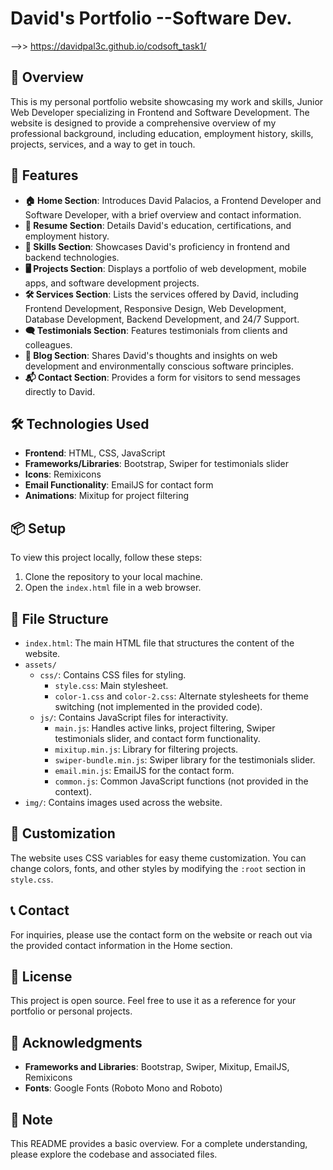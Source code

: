 # David's Portfolio --Software Dev.

-->> https://davidpal3c.github.io/codsoft_task1/

## 📖 Overview
This is my personal portfolio website showcasing my work and skills, Junior Web Developer specializing in Frontend and Software Development. The website is designed to provide a comprehensive overview of my professional background, including education, employment history, skills, projects, services, and a way to get in touch. 

## 🚀 Features
- **🏠 Home Section**: Introduces David Palacios, a Frontend Developer and Software Developer, with a brief overview and contact information.
- **📜 Resume Section**: Details David's education, certifications, and employment history.
- **🔧 Skills Section**: Showcases David's proficiency in frontend and backend technologies.
- **🖥️ Projects Section**: Displays a portfolio of web development, mobile apps, and software development projects.
- **🛠️ Services Section**: Lists the services offered by David, including Frontend Development, Responsive Design, Web Development, Database Development, Backend Development, and 24/7 Support.
- **🗨️ Testimonials Section**: Features testimonials from clients and colleagues.
- **📝 Blog Section**: Shares David's thoughts and insights on web development and environmentally conscious software principles.
- **📬 Contact Section**: Provides a form for visitors to send messages directly to David.

## 🛠️ Technologies Used
- **Frontend**: HTML, CSS, JavaScript
- **Frameworks/Libraries**: Bootstrap, Swiper for testimonials slider
- **Icons**: Remixicons
- **Email Functionality**: EmailJS for contact form
- **Animations**: Mixitup for project filtering

## 📦 Setup
To view this project locally, follow these steps:
1. Clone the repository to your local machine.
2. Open the `index.html` file in a web browser.

## 📂 File Structure
- `index.html`: The main HTML file that structures the content of the website.
- `assets/`
  - `css/`: Contains CSS files for styling.
    - `style.css`: Main stylesheet.
    - `color-1.css` and `color-2.css`: Alternate stylesheets for theme switching (not implemented in the provided code).
  - `js/`: Contains JavaScript files for interactivity.
    - `main.js`: Handles active links, project filtering, Swiper testimonials slider, and contact form functionality.
    - `mixitup.min.js`: Library for filtering projects.
    - `swiper-bundle.min.js`: Swiper library for the testimonials slider.
    - `email.min.js`: EmailJS for the contact form.
    - `common.js`: Common JavaScript functions (not provided in the context).
- `img/`: Contains images used across the website.

## 🎨 Customization
The website uses CSS variables for easy theme customization. You can change colors, fonts, and other styles by modifying the `:root` section in `style.css`.

## 📞 Contact
For inquiries, please use the contact form on the website or reach out via the provided contact information in the Home section.

## 📄 License
This project is open source. Feel free to use it as a reference for your portfolio or personal projects.

## 🙏 Acknowledgments
- **Frameworks and Libraries**: Bootstrap, Swiper, Mixitup, EmailJS, Remixicons
- **Fonts**: Google Fonts (Roboto Mono and Roboto)

## 📝 Note
This README provides a basic overview. For a complete understanding, please explore the codebase and associated files.

